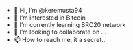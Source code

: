 - 👋 Hi, I’m @keremusta94
- 👀 I’m interested in Bitcoin
- 🌱 I’m currently learning BRC20 network
- 💞️ I’m looking to collaborate on ...
- 📫 How to reach me, it a secret..

<!---
keremusta94/keremusta94 is a ✨ special ✨ repository because its `README.md` (this file) appears on your GitHub profile.
You can click the Preview link to take a look at your changes.
--->
